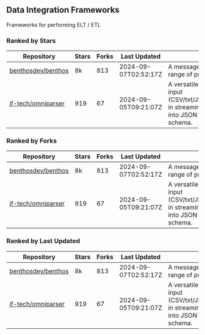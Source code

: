 ## Data Integration Frameworks

Frameworks for performing ELT / ETL

### Ranked by Stars

| Repository | Stars | Forks | Last Updated | Description | 
|------------|-------|-------|--------------|-------------|
| [benthosdev/benthos](https://github.com/benthosdev/benthos) | 8k | 813 | 2024-09-07T02:52:17Z |  A message streaming bridge between a range of protocols. |
| [jf-tech/omniparser](https://github.com/jf-tech/omniparser) | 919 | 67 | 2024-09-05T09:21:07Z |  A versatile ETL library that parses text input (CSV/txt/JSON/XML/EDI/X12/EDIFACT/etc) in streaming fashion and transforms data into JSON output using data-driven schema. |

### Ranked by Forks

| Repository | Stars | Forks | Last Updated | Description | 
|------------|-------|-------|--------------|-------------|
| [benthosdev/benthos](https://github.com/benthosdev/benthos) | 8k | 813 | 2024-09-07T02:52:17Z |  A message streaming bridge between a range of protocols. |
| [jf-tech/omniparser](https://github.com/jf-tech/omniparser) | 919 | 67 | 2024-09-05T09:21:07Z |  A versatile ETL library that parses text input (CSV/txt/JSON/XML/EDI/X12/EDIFACT/etc) in streaming fashion and transforms data into JSON output using data-driven schema. |

### Ranked by Last Updated

| Repository | Stars | Forks | Last Updated | Description | 
|------------|-------|-------|--------------|-------------|
| [benthosdev/benthos](https://github.com/benthosdev/benthos) | 8k | 813 | 2024-09-07T02:52:17Z |  A message streaming bridge between a range of protocols. |
| [jf-tech/omniparser](https://github.com/jf-tech/omniparser) | 919 | 67 | 2024-09-05T09:21:07Z |  A versatile ETL library that parses text input (CSV/txt/JSON/XML/EDI/X12/EDIFACT/etc) in streaming fashion and transforms data into JSON output using data-driven schema. |

